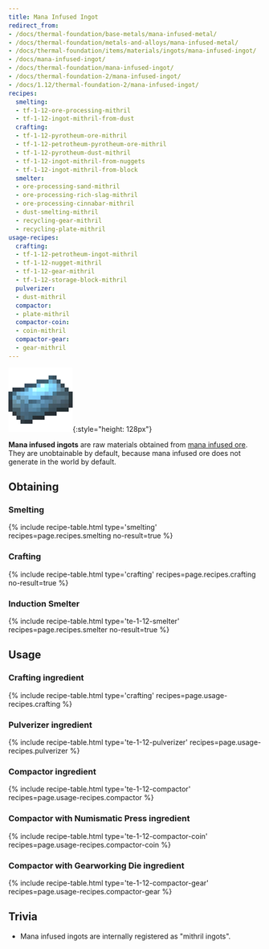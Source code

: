 ```yaml
---
title: Mana Infused Ingot
redirect_from:
- /docs/thermal-foundation/base-metals/mana-infused-metal/
- /docs/thermal-foundation/metals-and-alloys/mana-infused-metal/
- /docs/thermal-foundation/items/materials/ingots/mana-infused-ingot/
- /docs/mana-infused-ingot/
- /docs/thermal-foundation/mana-infused-ingot/
- /docs/thermal-foundation-2/mana-infused-ingot/
- /docs/1.12/thermal-foundation-2/mana-infused-ingot/
recipes:
  smelting:
  - tf-1-12-ore-processing-mithril
  - tf-1-12-ingot-mithril-from-dust
  crafting:
  - tf-1-12-pyrotheum-ore-mithril
  - tf-1-12-petrotheum-pyrotheum-ore-mithril
  - tf-1-12-pyrotheum-dust-mithril
  - tf-1-12-ingot-mithril-from-nuggets
  - tf-1-12-ingot-mithril-from-block
  smelter:
  - ore-processing-sand-mithril
  - ore-processing-rich-slag-mithril
  - ore-processing-cinnabar-mithril
  - dust-smelting-mithril
  - recycling-gear-mithril
  - recycling-plate-mithril
usage-recipes:
  crafting:
  - tf-1-12-petrotheum-ingot-mithril
  - tf-1-12-nugget-mithril
  - tf-1-12-gear-mithril
  - tf-1-12-storage-block-mithril
  pulverizer:
  - dust-mithril
  compactor:
  - plate-mithril
  compactor-coin:
  - coin-mithril
  compactor-gear:
  - gear-mithril
---
```


![Mana infused ingot](/assets/images/thermal-foundation-2/ingot-mithril.png){:style="height: 128px"}


**Mana infused ingots** are raw materials obtained from [mana infused
ore](/docs/1.12/thermal-foundation/mana-infused-ore/). They are unobtainable by default, because mana
infused ore does not generate in the world by default.


Obtaining
---------

### Smelting
{% include recipe-table.html type='smelting' recipes=page.recipes.smelting no-result=true %}

### Crafting
{% include recipe-table.html type='crafting' recipes=page.recipes.crafting no-result=true %}

### Induction Smelter
{% include recipe-table.html type='te-1-12-smelter' recipes=page.recipes.smelter no-result=true %}


Usage
-----

### Crafting ingredient
{% include recipe-table.html type='crafting' recipes=page.usage-recipes.crafting %}

### Pulverizer ingredient
{% include recipe-table.html type='te-1-12-pulverizer' recipes=page.usage-recipes.pulverizer %}

### Compactor ingredient
{% include recipe-table.html type='te-1-12-compactor' recipes=page.usage-recipes.compactor %}

### Compactor with Numismatic Press ingredient
{% include recipe-table.html type='te-1-12-compactor-coin' recipes=page.usage-recipes.compactor-coin %}

### Compactor with Gearworking Die ingredient
{% include recipe-table.html type='te-1-12-compactor-gear' recipes=page.usage-recipes.compactor-gear %}


Trivia
------

* Mana infused ingots are internally registered as "mithril ingots".
